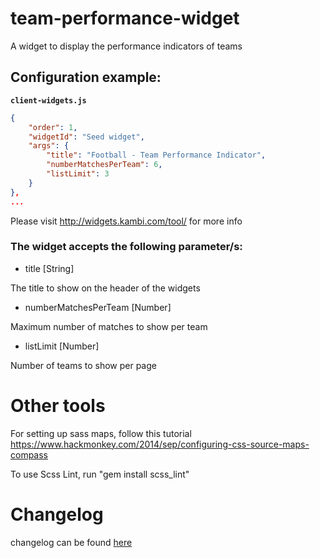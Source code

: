 # team-performance-widget

A widget to display the performance indicators of teams

## Configuration example:

__`client-widgets.js`__

```json
{
    "order": 1,
    "widgetId": "Seed widget",
    "args": {
        "title": "Football - Team Performance Indicator",
        "numberMatchesPerTeam": 6,
        "listLimit": 3
    }
},
...

```

Please visit http://widgets.kambi.com/tool/ for more info

### The widget accepts the following parameter/s:

 - title [String]

 The title to show on the header of the widgets

 - numberMatchesPerTeam [Number]

 Maximum number of matches to show per team

 - listLimit [Number]

 Number of teams to show per page


# Other tools

For setting up sass maps, follow this tutorial https://www.hackmonkey.com/2014/sep/configuring-css-source-maps-compass

To use Scss Lint, run "gem install scss_lint"

# Changelog

changelog can be found [here](CHANGELOG.md)
